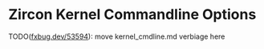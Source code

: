 # Zircon Kernel Commandline Options

TODO([fxbug.dev/53594](https://fxbug.dev/53594)): move kernel_cmdline.md verbiage here
